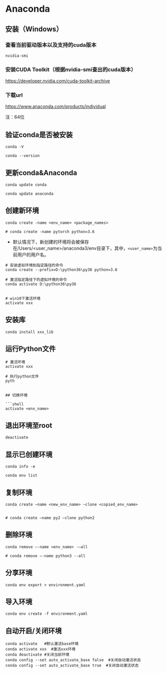# Anaconda

## 安装（Windows）

### 查看当前驱动版本以及支持的cuda版本

```shell
nvidia-smi
```


### 安装CUDA Toolkit（根据nvidia-smi查出的cuda版本）

https://developer.nvidia.com/cuda-toolkit-archive

### 下载url

https://www.anaconda.com/products/individual

注：64位



## 验证conda是否被安装

```shell
conda -V

conda --version
```



## 更新conda&Anaconda

```shell
conda update conda

conda update anaconda 
```



## 创建新环境

```shell
conda create -name <env_name> <package_names>

# conda create -name pytorch python=3.6
```

* 默认情况下，新创建的环境将会被保存在/Users/<user_name>/anaconda3/env目录下，其中，`<user_name>`为当前用户的用户名。

```shell
# 安装虚拟环境到指定路径的命令
conda create --prefix=D:\python36\py36 python=3.6

# 激活指定路径下的虚拟环境的命令
conda activate D:\python36\py36


# win10下激活环境
activate xxx
```


## 安装库


```shell
conda install xxx_lib

```

## 运行Python文件

```shell
# 激活环境
activate xxx

# 执行python文件
pyth


## 切换环境

```shell
activate <env_name>
```



## 退出环境至root

```shell
deactivate
```



## 显示已创建环境

```shell
conda info -e

conda env list
```



## 复制环境

```shell
conda create –name <new_env_name> –clone <copied_env_name>


# conda create –name py2 –clone python2
```



## 删除环境

```shell
conda remove –-name <env_name> -–all

# conda remove –-name python3 --all
```



## 分享环境

```shell
conda env export > environment.yaml
```



## 导入环境

```shell
conda env create -f environment.yaml
```



## 自动开启/关闭环境

```shell
conda activate   #默认激活base环境
conda activate xxx  #激活xxx环境
conda deactivate #关闭当前环境
conda config --set auto_activate_base false  #关闭自动激活状态
conda config --set auto_activate_base true  #关闭自动激活状态
```

